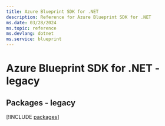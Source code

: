 ```yaml
---
title: Azure Blueprint SDK for .NET
description: Reference for Azure Blueprint SDK for .NET
ms.date: 03/28/2024
ms.topic: reference
ms.devlang: dotnet
ms.service: blueprint
---
```

# Azure Blueprint SDK for .NET - legacy
## Packages - legacy
[!INCLUDE [packages](blueprint-index.md)]